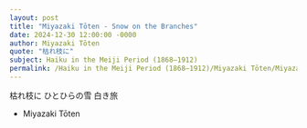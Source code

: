 ```yaml
---
layout: post
title: "Miyazaki Tōten - Snow on the Branches"
date: 2024-12-30 12:00:00 -0000
author: Miyazaki Tōten
quote: "枯れ枝に"
subject: Haiku in the Meiji Period (1868–1912)
permalink: /Haiku in the Meiji Period (1868–1912)/Miyazaki Tōten/Miyazaki Tōten - Snow on the Branches
---
```


枯れ枝に
ひとひらの雪
白き旅

- Miyazaki Tōten
